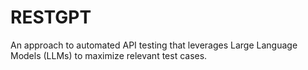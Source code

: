 # RESTGPT

An approach to automated API testing that leverages Large Language Models (LLMs) to maximize relevant test cases.
